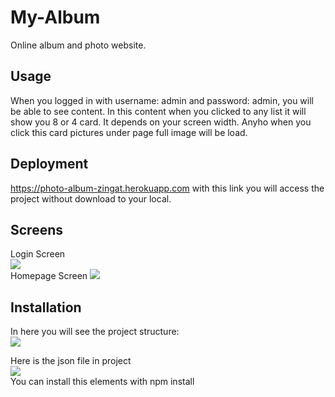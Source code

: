 # My-Album
Online album and photo website.

## Usage
When you logged in with username: admin and password: admin, you will be able to see content. In this content when you clicked to
any list it will show you 8 or 4 card. It depends on your screen width. Anyho when you click this card pictures under page full
image will be load.

## Deployment
https://photo-album-zingat.herokuapp.com with this link you will access the project without download to your local.

## Screens
Login Screen  
<img src="https://github.com/alparlanylmaz/My-Album/blob/master/git-photos/login-page.png"/>  
Homepage Screen
<img src="https://github.com/alparlanylmaz/My-Album/blob/master/git-photos/Screenshot%20at%202019-09-22%2023-18-17.png"/>

## Installation

In here you will see the project structure:  
<img src="https://github.com/alparlanylmaz/My-Album/blob/master/git-photos/screen.png"/>
  
    
Here is the json file in project  
<img src="https://github.com/alparlanylmaz/My-Album/blob/master/git-photos/json.png"/>  
You can install this elements with npm install
